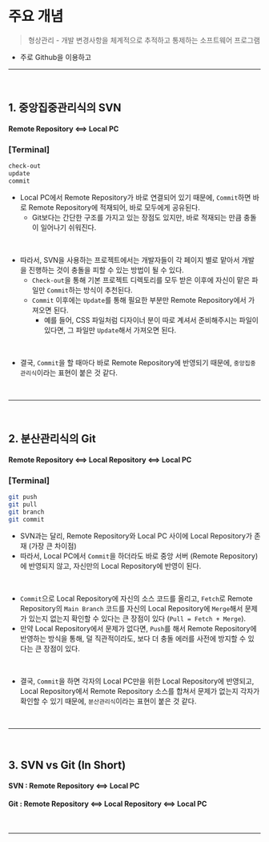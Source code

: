 
# 주요 개념 
> 형상관리 -  개발 변경사항을 체계적으로 추적하고 통제하는 소프트웨어 프로그램

* 주로 Github을 이용하고

<hr>
<br>

## 1. 중앙집중관리식의 SVN

#### Remote Repository <==> Local PC 

### [Terminal]
```bash
check-out
update
commit
```
* Local PC에서 Remote Repository가 바로 연결되어 있기 때문에, ```Commit```하면 바로 Remote Repository에 적재되어, 바로 모두에게 공유된다.
  * Git보다는 간단한 구조를 가지고 있는 장점도 있지만, 바로 적재되는 만큼 충돌이 일어나기 쉬워진다.

<br>

* 따라서, SVN을 사용하는 프로젝트에서는 개발자들이 각 페이지 별로 맡아서 개발을 진행하는 것이 충돌을 피할 수 있는 방법이 될 수 있다.
  * ```Check-out```을 통해 기본 프로젝트 디렉토리를 모두 받은 이후에 자신이 맡은 파일만 ```Commit```하는 방식이 추천된다.
  * ```Commit``` 이후에는 ```Update```를 통해 필요한 부분만 Remote Repository에서 가져오면 된다.
    * 예를 들어, CSS 파일처럼 디자이너 분이 따로 계셔서 준비해주시는 파일이 있다면, 그 파일만 ```Update```해서 가져오면 된다.

<br>

* 결국, ```Commit```을 할 때마다 바로 Remote Repository에 반영되기 때문에, ```중앙집중관리식```이라는 표현이 붙은 것 같다.

<br>
<hr>
<br>

## 2. 분산관리식의 Git

#### Remote Repository <==> Local Repository <==> Local PC

### [Terminal]
```bash
git push
git pull
git branch 
git commit
```
* SVN과는 달리, Remote Repository와 Local PC 사이에 Local Repository가 존재 (가장 큰 차이점)
 * 따라서, Local PC에서 ```Commit```을 하더라도 바로 중앙 서버 (Remote Repository)에 반영되지 않고, 자신만의 Local Repository에 반영이 된다.

<br>

* ```Commit```으로 Local Repository에 자신의 소스 코드를 올리고, ```Fetch```로 Remote Repository의 ```Main Branch``` 코드를 자신의 Local Repository에 ```Merge```해서 문제가 있는지 없는지 확인할 수 있다는 큰 장점이 있다 (```Pull = Fetch + Merge```).
 * 만약 Local Repository에서 문제가 없다면, ```Push```를 해서 Remote Repository에 반영하는 방식을 통해, 덜 직관적이라도, 보다 더 충돌 에러를 사전에 방지할 수 있다는 큰 장점이 있다. 

<br>

* 결국, ```Commit```을 하면 각자의 Local PC만을 위한 Local Repository에 반영되고, Local Repository에서 Remote Repository 소스를 합쳐서 문제가 없는지 각자가 확인할 수 있기 때문에, ```분산관리식```이라는 표현이 붙은 것 같다.

<br>
<hr>
<br>

## 3. SVN vs Git (In Short)

#### SVN : Remote Repository <==> Local PC

#### Git : Remote Repository <==> Local Repository <==> Local PC

<br>
<hr>
<br>
